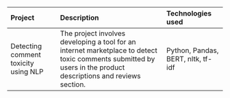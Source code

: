 | Project | Description | Technologies used | 
| :---------------------- | :---------------------- | :---------------------- |
| Detecting comment toxicity using NLP | The project involves developing a tool for an internet marketplace to detect toxic comments submitted by users in the product descriptions and reviews section.| Python, Pandas, BERT, nltk, tf-idf |
